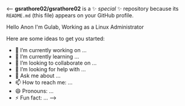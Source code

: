
<--
**gsrathore02/gsrathore02** is a ✨ _special_ ✨ repository because its `README.md` (this file) appears on your GitHub profile.

Hello Anon  I'm Gulab, Working as a Linux Administrator

Here are some ideas to get you started:

- 🔭 I’m currently working on ...
- 🌱 I’m currently learning ...
- 👯 I’m looking to collaborate on ...
- 🤔 I’m looking for help with ...
- 💬 Ask me about ...
- 📫 How to reach me: ...
- 😄 Pronouns: ...
- ⚡ Fun fact: ...
-->
